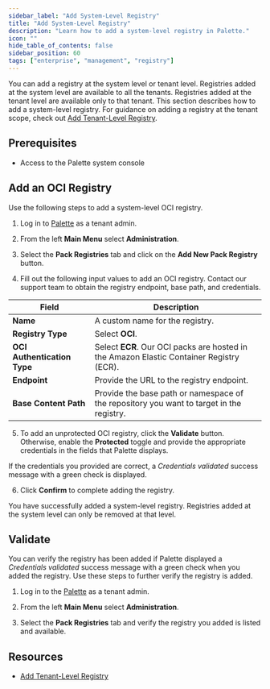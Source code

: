 ```yaml
---
sidebar_label: "Add System-Level Registry"
title: "Add System-Level Registry"
description: "Learn how to add a system-level registry in Palette."
icon: ""
hide_table_of_contents: false
sidebar_position: 60
tags: ["enterprise", "management", "registry"]
---
```


You can add a registry at the system level or tenant level. Registries added at the system level are available to all the tenants. Registries added at the tenant level are available only to that tenant. This section describes how to add a system-level registry. For guidance on adding a registry at the tenant scope, check out [Add Tenant-Level Registry](../../tenant-settings/add-registry.md). 

## Prerequisites

- Access to the Palette system console 

## Add an OCI Registry

Use the following steps to add a system-level OCI registry.

1. Log in to [Palette](https://console.spectrocloud.com) as a tenant admin.

2. From the left **Main Menu** select **Administration**. 

3. Select the **Pack Registries** tab and click on the **Add New Pack Registry** button.

4. Fill out the following input values to add an OCI registry. Contact our support team to obtain the registry endpoint, base path, and credentials.

  | **Field**            | **Description**                   |
  |----------------------|-----------------------------------|
  | **Name**                 |  A custom name for the registry.  |
  | **Registry Type**        |  Select **OCI**.                  |
  | **OCI Authentication Type**  |  Select **ECR**. Our OCI packs are hosted in the Amazon Elastic Container Registry (ECR). |
  | **Endpoint**             |  Provide the URL to the registry endpoint. |
  | **Base Content Path**    |  Provide the base path or namespace of the repository you want to target in the registry. |

5. To add an unprotected OCI registry, click the **Validate** button. Otherwise, enable the **Protected** toggle and provide the appropriate credentials in the fields that Palette displays. 

  If the credentials you provided are correct, a *Credentials validated* success message with a green check is displayed.

6. Click **Confirm** to complete adding the registry.


<!-- 5. Enable the **Protected** toggle. Palette displays the **AWS authentication method** as **Credenditals**, the **Access key** field, and **Secret access key** field. Provide the credentials you received from our support team.

6. Click the **Validate** button. If the credentials you provided are correct, Palette displays a *Credentials validated* success message with a green check.

7. Click **Confirm** to complete adding the registry. -->

You have successfully added a system-level registry. Registries added at the system level can only be removed at that level.


## Validate

You can verify the registry has been added if Palette displayed a *Credentials validated* success message with a green check when you added the registry. Use these steps to further verify the registry is added.  

1. Log in to the [Palette](https://console.spectrocloud.com) as a tenant admin.

2. From the left **Main Menu** select **Administration**. 

3. Select the **Pack Registries** tab and verify the registry you added is listed and available.


## Resources

- [Add Tenant-Level Registry](../../tenant-settings/add-registry.md)